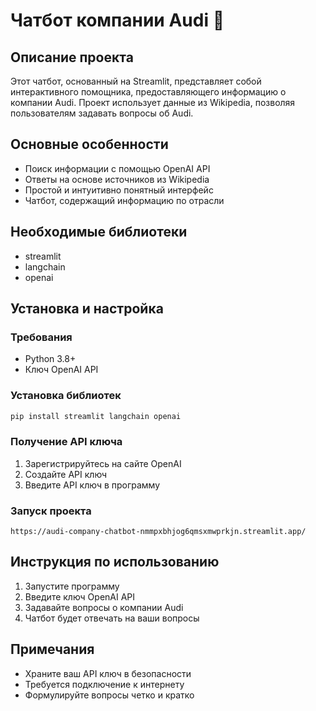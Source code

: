 # Чатбот компании Audi 🤖

## Описание проекта
Этот чатбот, основанный на Streamlit, представляет собой интерактивного помощника, предоставляющего информацию о компании Audi. Проект использует данные из Wikipedia, позволяя пользователям задавать вопросы об Audi.

## Основные особенности
- Поиск информации с помощью OpenAI API
- Ответы на основе источников из Wikipedia
- Простой и интуитивно понятный интерфейс
- Чатбот, содержащий информацию по отрасли

## Необходимые библиотеки
- streamlit
- langchain
- openai

## Установка и настройка

### Требования
- Python 3.8+
- Ключ OpenAI API

### Установка библиотек
```bash
pip install streamlit langchain openai
```

### Получение API ключа
1. Зарегистрируйтесь на сайте OpenAI
2. Создайте API ключ
3. Введите API ключ в программу

### Запуск проекта
```
https://audi-company-chatbot-nmmpxbhjog6qmsxmwprkjn.streamlit.app/
```

## Инструкция по использованию
1. Запустите программу
2. Введите ключ OpenAI API
3. Задавайте вопросы о компании Audi
4. Чатбот будет отвечать на ваши вопросы

## Примечания
- Храните ваш API ключ в безопасности
- Требуется подключение к интернету
- Формулируйте вопросы четко и кратко
